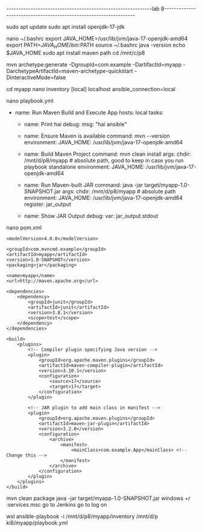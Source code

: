 ------------------------------------------------------------lab 8------------------------------------------------------------------

sudo apt update
sudo apt install openjdk-17-jdk

nano ~/.bashrc
export JAVA_HOME=/usr/lib/jvm/java-17-openjdk-amd64
export PATH=$JAVA_HOME/bin:$PATH
source ~/.bashrc
java -version
echo $JAVA_HOME
sudo apt install maven
path cd /mnt/c/p8

mvn archetype:generate -DgroupId=com.example -DartifactId=myapp -DarchetypeArtifactId=maven-archetype-quickstart -DinteractiveMode=false

cd myapp
nano inventory
[local]
localhost ansible_connection=local

nano playbook.yml

- name: Run Maven Build and Execute App
  hosts: local
  tasks:
    - name: Print hai
      debug:
        msg: "hai ansible"

    - name: Ensure Maven is available
      command: mvn --version
      environment:
        JAVA_HOME: /usr/lib/jvm/java-17-openjdk-amd64

    - name: Build Maven Project
      command: mvn clean install
      args:
        chdir: /mnt/d/p8/myapp   # absolute path, good to keep in case you run playbook standalone
      environment:
        JAVA_HOME: /usr/lib/jvm/java-17-openjdk-amd64

    - name: Run Maven-built JAR
      command: java -jar target/myapp-1.0-SNAPSHOT.jar
      args:
        chdir: /mnt/d/p8/myapp   # absolute path
      environment:
        JAVA_HOME: /usr/lib/jvm/java-17-openjdk-amd64
      register: jar_output

    - name: Show JAR Output
      debug:
        var: jar_output.stdout

nano pom.xml

<project xmlns="http://maven.apache.org/POM/4.0.0" 
         xmlns:xsi="http://www.w3.org/2001/XMLSchema-instance" 
         xsi:schemaLocation="http://maven.apache.org/POM/4.0.0 
                             http://maven.apache.org/maven-v4_0_0.xsd">

    <modelVersion>4.0.0</modelVersion>

    <groupId>com.mvncmd.example</groupId>
    <artifactId>myapp</artifactId>
    <version>1.0-SNAPSHOT</version>
    <packaging>jar</packaging>

    <name>myapp</name>
    <url>http://maven.apache.org</url>

    <dependencies>
        <dependency>
            <groupId>junit</groupId>
            <artifactId>junit</artifactId>
            <version>3.8.1</version>
            <scope>test</scope>
        </dependency>
    </dependencies>

    <build>
        <plugins>
            <!-- Compiler plugin specifying Java version -->
            <plugin>
                <groupId>org.apache.maven.plugins</groupId>
                <artifactId>maven-compiler-plugin</artifactId>
                <version>3.10.1</version>
                <configuration>
                    <source>17</source>
                    <target>17</target>
                </configuration>
            </plugin>

            <!-- JAR plugin to add main class in manifest -->
            <plugin>
                <groupId>org.apache.maven.plugins</groupId>
                <artifactId>maven-jar-plugin</artifactId>
                <version>3.2.0</version>
                <configuration>
                    <archive>
                        <manifest>
                            <mainClass>com.example.App</mainClass> <!-- Change this -->
                        </manifest>
                    </archive>
                </configuration>
            </plugin>
        </plugins>
    </build>

</project>

mvn clean package
java -jar target/myapp-1.0-SNAPSHOT.jar
windows +r :services.msc
 go to Jenkins
 go to log on

wsl ansible-playbook -i /mnt/d/p8/myapp/inventory /mnt/d/p ki8/myapp/playbook.yml
